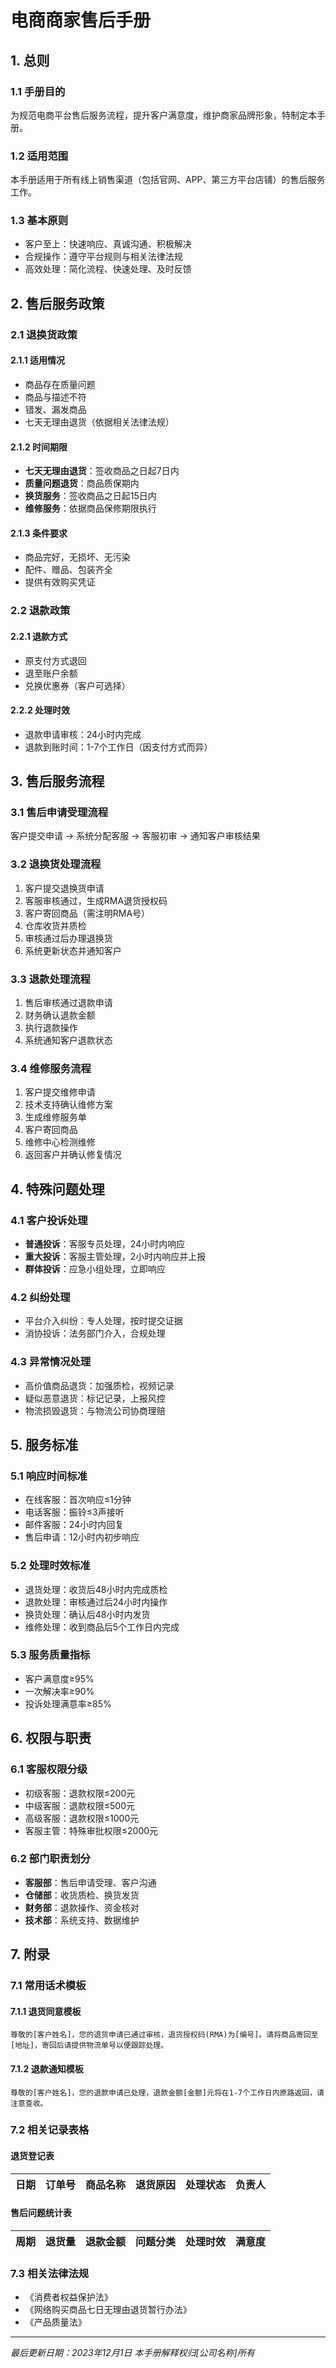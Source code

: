 # 电商商家售后手册

## 1. 总则

### 1.1 手册目的
为规范电商平台售后服务流程，提升客户满意度，维护商家品牌形象，特制定本手册。

### 1.2 适用范围
本手册适用于所有线上销售渠道（包括官网、APP、第三方平台店铺）的售后服务工作。

### 1.3 基本原则
- 客户至上：快速响应、真诚沟通、积极解决
- 合规操作：遵守平台规则与相关法律法规
- 高效处理：简化流程、快速处理、及时反馈

## 2. 售后服务政策

### 2.1 退换货政策
#### 2.1.1 适用情况
- 商品存在质量问题
- 商品与描述不符
- 错发、漏发商品
- 七天无理由退货（依据相关法律法规）

#### 2.1.2 时间期限
- **七天无理由退货**：签收商品之日起7日内
- **质量问题退货**：商品质保期内
- **换货服务**：签收商品之日起15日内
- **维修服务**：依据商品保修期限执行

#### 2.1.3 条件要求
- 商品完好，无损坏、无污染
- 配件、赠品、包装齐全
- 提供有效购买凭证

### 2.2 退款政策
#### 2.2.1 退款方式
- 原支付方式退回
- 退至账户余额
- 兑换优惠券（客户可选择）

#### 2.2.2 处理时效
- 退款申请审核：24小时内完成
- 退款到账时间：1-7个工作日（因支付方式而异）

## 3. 售后服务流程

### 3.1 售后申请受理流程
客户提交申请 → 系统分配客服 → 客服初审 → 通知客户审核结果

### 3.2 退换货处理流程
1. 客户提交退换货申请
2. 客服审核通过，生成RMA退货授权码
3. 客户寄回商品（需注明RMA号）
4. 仓库收货并质检
5. 审核通过后办理退换货
6. 系统更新状态并通知客户

### 3.3 退款处理流程
1. 售后审核通过退款申请
2. 财务确认退款金额
3. 执行退款操作
4. 系统通知客户退款状态

### 3.4 维修服务流程
1. 客户提交维修申请
2. 技术支持确认维修方案
3. 生成维修服务单
4. 客户寄回商品
5. 维修中心检测维修
6. 返回客户并确认修复情况

## 4. 特殊问题处理

### 4.1 客户投诉处理
- **普通投诉**：客服专员处理，24小时内响应
- **重大投诉**：客服主管处理，2小时内响应并上报
- **群体投诉**：应急小组处理，立即响应

### 4.2 纠纷处理
- 平台介入纠纷：专人处理，按时提交证据
- 消协投诉：法务部门介入，合规处理

### 4.3 异常情况处理
- 高价值商品退货：加强质检，视频记录
- 疑似恶意退货：标记记录，上报风控
- 物流损毁退货：与物流公司协商理赔

## 5. 服务标准

### 5.1 响应时间标准
- 在线客服：首次响应≤1分钟
- 电话客服：振铃≤3声接听
- 邮件客服：24小时内回复
- 售后申请：12小时内初步响应

### 5.2 处理时效标准
- 退货处理：收货后48小时内完成质检
- 退款处理：审核通过后24小时内操作
- 换货处理：确认后48小时内发货
- 维修处理：收到商品后5个工作日内完成

### 5.3 服务质量指标
- 客户满意度≥95%
- 一次解决率≥90%
- 投诉处理满意率≥85%

## 6. 权限与职责

### 6.1 客服权限分级
- 初级客服：退款权限≤200元
- 中级客服：退款权限≤500元
- 高级客服：退款权限≤1000元
- 客服主管：特殊审批权限≤2000元

### 6.2 部门职责划分
- **客服部**：售后申请受理、客户沟通
- **仓储部**：收货质检、换货发货
- **财务部**：退款操作、资金核对
- **技术部**：系统支持、数据维护

## 7. 附录

### 7.1 常用话术模板
#### 7.1.1 退货同意模板
``` text
尊敬的[客户姓名]，您的退货申请已通过审核，退货授权码(RMA)为[编号]。请将商品寄回至[地址]，寄回后请提供物流单号以便跟踪处理。
```

#### 7.1.2 退款通知模板
``` text
尊敬的[客户姓名]，您的退款申请已处理，退款金额[金额]元将在1-7个工作日内原路返回，请注意查收。
```

### 7.2 相关记录表格
#### 退货登记表
| 日期 | 订单号 | 商品名称 | 退货原因 | 处理状态 | 负责人 |
|------|--------|----------|----------|----------|--------|

#### 售后问题统计表
| 周期 | 退货量 | 退款金额 | 问题分类 | 处理时效 | 满意度 |
|------|--------|----------|----------|----------|--------|

### 7.3 相关法律法规
- 《消费者权益保护法》
- 《网络购买商品七日无理由退货暂行办法》
- 《产品质量法》

---

*最后更新日期：2023年12月1日*
*本手册解释权归[公司名称]所有*
